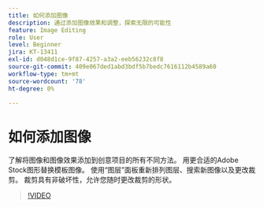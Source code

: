 ```yaml
---
title: 如何添加图像
description: 通过添加图像效果和调整，探索无限的可能性
feature: Image Editing
role: User
level: Beginner
jira: KT-13411
exl-id: d048d1ce-9f87-4257-a3a2-eeb56232c8f8
source-git-commit: 409e067ded1abd3bdf5b7bedc7616112b4589a60
workflow-type: tm+mt
source-wordcount: '78'
ht-degree: 0%

---
```


# 如何添加图像

了解将图像和图像效果添加到创意项目的所有不同方法。 用更合适的Adobe Stock图形替换模板图像。 使用“图层”面板重新排列图层、搜索新图像以及更改裁剪。 裁剪具有非破坏性，允许您随时更改裁剪的形状。

>[!VIDEO](https://video.tv.adobe.com/v/3420226?quality=12&learn=on&hidetitle=true)
